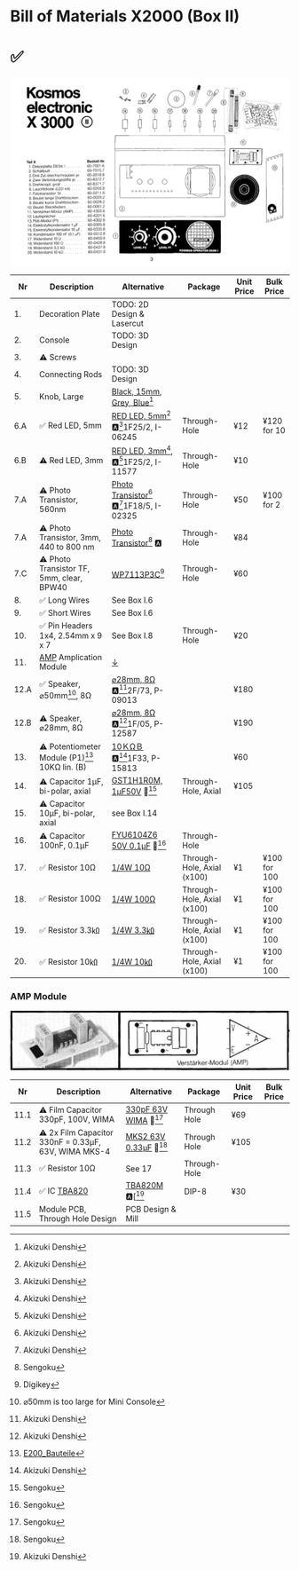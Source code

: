 # Bill of Materials X2000 (Box II)

# ✅

![](images/Box_II.jpg)

| Nr  | Description            | Alternative            | Package                | Unit Price             |  Bulk Price            |
| --- | ---------------------- | ---------------------- | ---------------------- | ---------------------- | ---------------------- |
| 1.  | Decoration Plate       | TODO: 2D Design & Lasercut | | | |
| 2.  | Console                | TODO: 3D Design | | | |
| 3.  | ⚠️ Screws                 | | | | |
| 4.  | Connecting Rods        | TODO: 3D Design | | | |
| 5.  | Knob, Large            | [Black, 15mm](https://akizukidenshi.com/catalog/g/gP-00253/), [Grey, Blue](https://akizukidenshi.com/catalog/g/gP-06091/)[^1] | | | |
| 6.A  | ✅ Red LED, 5mm           | [RED LED, 5mm](https://akizukidenshi.com/catalog/g/gI-06245/)[^1] 🅰️[^1]1F25/2, I-06245 | Through-Hole | ¥12 | ¥120 for 10 |
| 6.B  | ⚠️ Red LED, 3mm           | [RED LED, 3mm](https://akizukidenshi.com/catalog/g/gI-11577/)[^1], 🅰️[^1]1F25/2, I-11577 | Through-Hole | ¥10 |  |
| 7.A  | ⚠️ Photo Transistor, 560nm     | [Photo Transistor](https://akizukidenshi.com/catalog/g/gI-02325/)[^1] 🅰️[^1]1F18/5, I-02325 | Through-Hole | ¥50 | ¥100 for 2 |
| 7.A  | ⚠️ Photo Transistor, 3mm, 440 to 800 nm   | [Photo Transistor](https://www.sengoku.co.jp/mod/sgk_cart/detail.php?code=EEHD-4HXG)[^3] 🅰 | Through-Hole | ¥84 |  |
| 7.C  | ⚠️ Photo Transistor TF, 5mm, clear, BPW40| [WP7113P3C](https://www.digikey.jp/en/products/detail/kingbright/WP7113P3C/7318904)[^2] | Through-Hole | ¥60 | |
| 8.  | ✅ Long Wires             | See Box I.6 | | | |
| 9.  | ✅ Short Wires            | See Box I.6 | | | |
| 10. | ✅ Pin Headers 1x4, 2.54mm x 9 x 7 | See Box I.8  | Through-Hole | ¥20 |  |
| 11. | [AMP](https://www.rigert.com/ee-wiki/index.php/KOSMOS_Verstärker-Modul) Amplication Module | [↓](#amp-module) | | | |
| 12.A | ✅ Speaker, ⌀50mm[^4], 8Ω | [⌀28mm, 8Ω](https://akizukidenshi.com/catalog/g/gP-09013/) 🅰️[^1]2F/73, P-09013| | ¥180 | |
| 12.B | ⚠️ Speaker, ⌀28mm, 8Ω | [⌀28mm, 8Ω](https://akizukidenshi.com/catalog/g/gP-12587/) 🅰️[^1]1F/05, P-12587| | ¥190 | |
| 13.  | ⚠️ Potentiometer Module (P1)[^5]  10KΩ lin. (B) | [10ＫΩＢ](https://akizukidenshi.com/catalog/g/gP-15813/) 🅰️[^1]1F33, P-15813 | | ¥60 | |
| 14.  | ⚠️ Capacitor 1µF, bi-polar, axial | [GST1H1R0M, 1µF50V](https://www.sengoku.co.jp/mod/sgk_cart/detail.php?code=EEHD-0GMG) 💎[^3] | Through-Hole, Axial |¥105 | | 
| 15.  | ⚠️ Capacitor 10µF, bi-polar, axial | see Box I.14  | | | | 
| 16.  | ⚠️ Capacitor 100nF, 0.1µF | [FYU6104Z6 50V 0.1μF](https://www.sengoku.co.jp/mod/sgk_cart/detail.php?code=EEHD-06D3) 💎[^3] | Through-Hole | | | 
| 17. | ✅ Resistor 10Ω          | [1/4W 10Ω](https://akizukidenshi.com/catalog/g/gR-07805/)  | Through-Hole, Axial (x100) | ¥1 | ¥100 for 100|
| 18. | ✅ Resistor 100Ω         | [1/4W 100Ω](https://akizukidenshi.com/catalog/g/gR-07805/)  | Through-Hole, Axial (x100) | ¥1 | ¥100 for 100|
| 19. | ✅ Resistor 3.3㏀         | [1/4W 3.3㏀](https://akizukidenshi.com/catalog/g/gR-25103/)  | Through-Hole, Axial (x100) | ¥1 | ¥100 for 100 |
| 20. | ✅ Resistor 10㏀          | [1/4W 10㏀](https://akizukidenshi.com/catalog/g/gR-25223/)  | Through-Hole, Axial (x100) | ¥1 | ¥100 for 100 |



### AMP Module

![](images/AMP.jpg)

| Nr  | Description            | Alternative            | Package                | Unit Price             |  Bulk Price            |
| --- | ---------------------- | ---------------------- | ---------------------- | ---------------------- | ---------------------- |
| 11.1 | ⚠️ Film Capacitor 330pF, 100V, WIMA | [330pF 63V WIMA](https://www.sengoku.co.jp/mod/sgk_cart/detail.php?code=EEHD-4ETP) 💎[^3] | Through Hole | ¥69|  |
| 11.2 | ⚠️ 2x Film Capacitor 330nF = 0.33µF, 63V, WIMA MKS-4 | [MKS2 63V 0.33μF](https://www.sengoku.co.jp/mod/sgk_cart/detail.php?code=EEHD-0GN5) 💎[^3] | Through Hole | ¥105 | |
| 11.3 | ✅ Resistor 10Ω | See 17| Through-Hole | | |
| 11.4 | ✅ IC [TBA820](https://www.st.com/resource/en/datasheet/cd00000118.pdf) | [TBA820M](https://akizukidenshi.com/catalog/g/gI-17301/) 🅰️[[^1] | DIP-8 | ¥30 |  |
| 11.5 | Module PCB, Through Hole Design | PCB Design & Mill | | | |

[^1]: Akizuki Denshi
[^2]: Digikey
[^3]: Sengoku
[^4]: ⌀50mm is too large for Mini Console
[^5]: [E200_Bauteile](https://www.rigert.com/ee-wiki/index.php?title=KOSMOS_E200_Bauteile)
